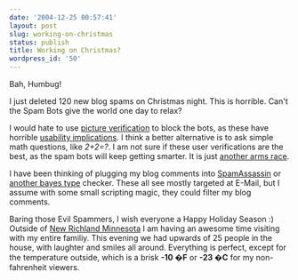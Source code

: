 ```yaml
---
date: '2004-12-25 00:57:41'
layout: post
slug: working-on-christmas
status: publish
title: Working on Christmas?
wordpress_id: '50'
---
```


Bah, Humbug!  
  


I just deleted 120 new blog spams on Christmas night. This is horrible. Can't the Spam Bots give the world one day to relax?  
  


I would hate to use [picture verification](http://www.phpnoise.com/tutorials/1/2) to block the bots, as these have horrible [usability implications](http://www.w3.org/WAI/).  I think a better alternative is to ask simple math questions, like _2+2=?_.  I am not sure if these user verifications are the best, as the spam bots will keep getting smarter. It is just 
[another arms race](http://www.washingtonpost.com/ac2/wp-dyn/A34439-2003Jun26).  
  


I have been thinking of plugging my blog comments into [SpamAssassin](http://spamassassin.apache.org/) or [another bayes type](http://spambayes.sourceforge.net/) checker.  These all see mostly targeted at E-Mail, but I assume with some small scripting magic, they could filter my blog comments.  
  


Baring those Evil Spammers, I wish everyone a Happy Holiday Season :)  Outside of [New Richland Minnesota](http://www.cityofnewrichlandmn.com/) I am having an awesome time visiting with my entire familiy.  This evening we had upwards of 25 people in the house, with laughter and smiles all around. Everything is perfect, except for the temperature outside, which is a brisk **-10 �F** or **-23 �C** for my non-fahrenheit viewers.

